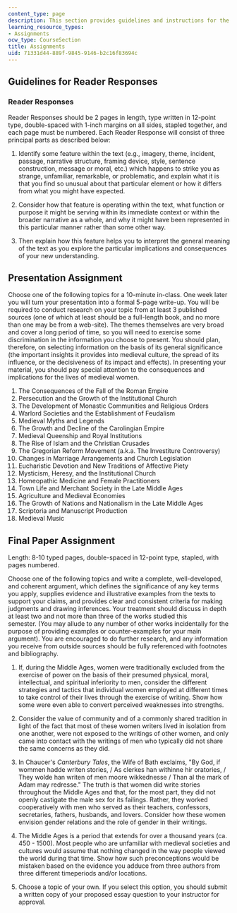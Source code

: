 ```yaml
---
content_type: page
description: This section provides guidelines and instructions for the course assignments.
learning_resource_types:
- Assignments
ocw_type: CourseSection
title: Assignments
uid: 71331d44-889f-9845-9146-b2c16f83694c
---
```


Guidelines for Reader Responses
-------------------------------

### Reader Responses

Reader Responses should be 2 pages in length, type written in 12-point type, double-spaced with 1-inch margins on all sides, stapled together, and each page must be numbered. Each Reader Response will consist of three principal parts as described below:

1.  Identify some feature within the text (e.g., imagery, theme, incident, passage, narrative structure, framing device, style, sentence construction, message or moral, etc.) which happens to strike you as strange, unfamiliar, remarkable, or problematic, and explain what it is that you find so unusual about that particular element or how it differs from what you might have expected.  
    
2.  Consider how that feature is operating within the text, what function or purpose it might be serving within its immediate context or within the broader narrative as a whole, and why it might have been represented in this particular manner rather than some other way.  
    
3.  Then explain how this feature helps you to interpret the general meaning of the text as you explore the particular implications and consequences of your new understanding.

Presentation Assignment
-----------------------

Choose one of the following topics for a 10-minute in-class. One week later you will turn your presentation into a formal 5-page write-up. You will be required to conduct research on your topic from at least 3 published sources (one of which at least should be a full-length book, and no more than one may be from a web-site). The themes themselves are very broad and cover a long period of time, so you will need to exercise some discrimination in the information you choose to present. You should plan, therefore, on selecting information on the basis of its general significance (the important insights it provides into medieval culture, the spread of its influence, or the decisiveness of its impact and effects). In presenting your material, you should pay special attention to the consequences and implications for the lives of medieval women.

1.  The Consequences of the Fall of the Roman Empire
2.  Persecution and the Growth of the Institutional Church
3.  The Development of Monastic Communities and Religious Orders
4.  Warlord Societies and the Establishment of Feudalism
5.  Medieval Myths and Legends
6.  The Growth and Decline of the Carolingian Empire
7.  Medieval Queenship and Royal Institutions
8.  The Rise of Islam and the Christian Crusades
9.  The Gregorian Reform Movement (a.k.a. The Investiture Controversy)
10.  Changes in Marriage Arrangements and Church Legislation
11.  Eucharistic Devotion and New Traditions of Affective Piety
12.  Mysticism, Heresy, and the Institutional Church
13.  Homeopathic Medicine and Female Practitioners
14.  Town Life and Merchant Society in the Late Middle Ages
15.  Agriculture and Medieval Economies
16.  The Growth of Nations and Nationalism in the Late Middle Ages
17.  Scriptoria and Manuscript Production
18.  Medieval Music

Final Paper Assignment
----------------------

Length: 8-10 typed pages, double-spaced in 12-point type, stapled, with pages numbered.

Choose one of the following topics and write a complete, well-developed, and coherent argument, which defines the significance of any key terms you apply, supplies evidence and illustrative examples from the texts to support your claims, and provides clear and consistent criteria for making judgments and drawing inferences. Your treatment should discuss in depth at least two and not more than three of the works studied this semester. (You may allude to any number of other works incidentally for the purpose of providing examples or counter-examples for your main argument). You are encouraged to do further research, and any information you receive from outside sources should be fully referenced with footnotes and bibliography.

1.  If, during the Middle Ages, women were traditionally excluded from the exercise of power on the basis of their presumed physical, moral, intellectual, and spiritual inferiority to men, consider the different strategies and tactics that individual women employed at different times to take control of their lives through the exercise of writing. Show how some were even able to convert perceived weaknesses into strengths.  
    
2.  Consider the value of community and of a commonly shared tradition in light of the fact that most of these women writers lived in isolation from one another, were not exposed to the writings of other women, and only came into contact with the writings of men who typically did not share the same concerns as they did.  
    
3.  In Chaucer's _Canterbury Tales_, the Wife of Bath exclaims, "By God, if wommen hadde writen stories, / As clerkes han withinne hir oratories, / They wolde han writen of men moore wikkednesse / Than al the mark of Adam may redresse." The truth is that women did write stories throughout the Middle Ages and that, for the most part, they did not openly castigate the male sex for its failings. Rather, they worked cooperatively with men who served as their teachers, confessors, secretaries, fathers, husbands, and lovers. Consider how these women envision gender relations and the role of gender in their writings.  
    
4.  The Middle Ages is a period that extends for over a thousand years (ca. 450 - 1500). Most people who are unfamiliar with medieval societies and cultures would assume that nothing changed in the way people viewed the world during that time. Show how such preconceptions would be mistaken based on the evidence you adduce from three authors from three different timeperiods and/or locations.  
    
5.  Choose a topic of your own. If you select this option, you should submit a written copy of your proposed essay question to your instructor for approval.